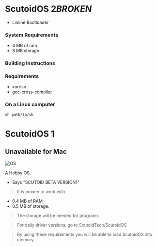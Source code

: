 # ScutoidOS 2*BROKEN*
+ Limine Bootloader 

### System Requirements
+ 4 MB of ram
+ 8 MB storage
### Building Instructions
### Requirements
+ xorriso
+ gcc-cross-compiler
### On a Linux computer
```
sh path/to/sh
```

# ScutoidOS 1
## Unavailable for Mac  

![OS](https://github.com/user-attachments/assets/38a1912b-454e-4636-b194-c4dd38c0d336)


A Hobby OS.

+ Says "SCUTOID BETA VERSION1"

 > It is proven to work with 

- 0.4 MB of RAM
- 0.5 MB of storage.

>The storage will be needed for programs

> For daily driver versions, go to ScutoidTech/ScutoidOS

> By using these requirements you will be able to load ScutoidOS into memory
